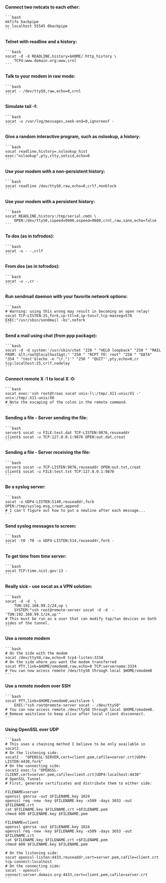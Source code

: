 #### Connect two netcats to each other:
    ```bash
    mkfifo backpipe
    nc localhost 55545 0backpipe
    ```
#### Telnet with readline and a history:
    ```bash
    socat -d -d READLINE,history=$HOME/.http_history \
        TCP4:www.domain.org:www,crnl
    ```
#### Talk to your modem in raw mode:
    ```bash
    socat - /dev/ttyS0,raw,echo=0,crnl
    ```
#### Simulate tail -f:
    ```bash
    socat -u /var/log/messages,seek-end=0,ignoreeof -
    ```
#### Give a random interactive program, such as nslookup, a history:
    ```bash
    socat readline,history=.nslookup_hist exec:"nslookup",pty,ctty,setsid,echo=0
    ```
#### Use your modem with a non-persistent history:
    ```bash
    socat readline /dev/ttyS0,raw,echo=0,crlf,nonblock
    ```
#### Use your modem with a persistent history:
    ```bash
    socat READLINE,history:/tmp/serial.cmds \
        OPEN:/dev/ttyS0,ispeed=9600,ospeed=9600,crnl,raw,sane,echo=false
    ```
#### To dos (as in tofrodos):
    ```bash
    socat -u - -,crlf
    ```
#### From dos (as in tofrodos):
    ```bash
    socat -u -,cr -
    ```
#### Run sendmail daemon with your favorite network options:
    ```bash
    # Warning: using this wrong may result in becoming an open relay!
    socat TCP-LISTEN:25,fork,ip-ttl=4,ip-tos=7,tcp-maxseg=576 EXEC:"/usr/sbin/sendmail -bs",nofork
    ```
#### Send a mail using chat (from ppp package):
    ```bash
    socat -d -d system:'/usr/sbin/chat "220 " "HELO loopback" "250 " "MAIL FROM: &lt;root@localhost&gt;" "250 " "RCPT TO: root" "250 " "DATA" "354 " "test'$(echo -e "\r.")'" "250 " "QUIT"',pty,echo=0,cr tcp:localhost:25,crlf,nodelay
    ```
#### Connect remote X :1 to local X :0:
    ```bash
    socat exec:'ssh root@troas socat unix-l\:/tmp/.X11-unix/X1 -' unix:/tmp/.X11-unix/X0
    # Note the escaping of the colon in the remote command.
    ```
#### Sending a file - Server sending the file:
    ```bash
    server$ socat -u FILE:test.dat TCP-LISTEN:9876,reuseaddr
    client$ socat -u TCP:127.0.0.1:9876 OPEN:out.dat,creat
    ```
#### Sending a file - Server receiving the file:
    ```bash
    server$ socat -u TCP-LISTEN:9876,reuseaddr OPEN:out.txt,creat
    client$ socat -u FILE:test.txt TCP:127.0.0.1:9876
    ```
#### Be a syslog server:
    ```bash
    socat -u UDP4-LISTEN:5140,reuseaddr,fork OPEN:/tmp/syslog.msg,creat,append
    # I can't figure out how to put a newline after each message...
    ```
#### Send syslog messages to screen:
    ```bash
    socat -t0 -T0 -u UDP4-LISTEN:514,reuseaddr,fork -
    ```
#### To get time from time server:
    ```bash
    socat TCP:time.nist.gov:13 -
    ```
#### Really sick - use socat as a VPN solution:
    ```bash
    socat -d -d  \
        TUN:192.168.99.2/24,up \
        SYSTEM:"ssh root@remote-server socat -d -d  - 'TUN:192.168.99.1/24,up'"
    # This must be run as a user that can modify tap/tun devices on both sides of the tunnel.
    ```
#### Use a remote modem
    ```bash
    # On the side with the modem
    socat /dev/ttyS0,raw,echo=0 tcp4-listen:3334
    # On the side where you want the modem transferred
    socat PTY,link=$HOME/vmodem0,raw,echo=0 TCP:servername:3334
    # You can now access remote /dev/ttyS0 through local $HOME/vmodem0
    ```
#### Use a remote modem over SSH
    ```bash
    socat PTY,link=$HOME/vmodem0,waitslave \
        EXEC:"ssh root@remote-server socat - /dev/ttyS0"
    # You can now access remote /dev/ttyS0 through local $HOME/vmodem0.
    # Remove waitslave to keep alive after local client disconnect.
    ```
#### Using OpenSSL over UDP
    ```bash
    # This uses a chaining method I believe to be only available in socat2.
    # On the listening side:
    socat2 - "OPENSSL-SERVER,cert=client.pem,cafile=server.crt|UDP4-LISTEN:4430,fork"
    # On the connecting side:
    socat2 exec:ls "OPENSSL-CLIENT,cert=server.pem,cafile=client.crt|UDP4:localhost:4430"
    # OpenSSL Tunnel
    # First, generate certificates and distribute them to either side:

    FILENAME=server
    openssl genrsa -out $FILENAME.key 1024
    openssl req -new -key $FILENAME.key -x509 -days 3653 -out $FILENAME.crt
    cat $FILENAME.key $FILENAME.crt >$FILENAME.pem
    chmod 600 $FILENAME.key $FILENAME.pem

    FILENAME=client
    openssl genrsa -out $FILENAME.key 1024
    openssl req -new -key $FILENAME.key -x509 -days 3653 -out $FILENAME.crt
    cat $FILENAME.key $FILENAME.crt >$FILENAME.pem
    chmod 600 $FILENAME.key $FILENAME.pem

    # On the listening side:
    socat openssl-listen:4433,reuseaddr,cert=server.pem,cafile=client.crt tcp-connect:localhost
    # On the connecting side:
    socat - openssl-connect:server.domain.org:4433,cert=client.pem,cafile=server.crt
    ```